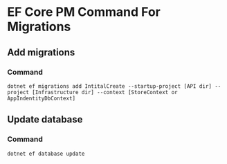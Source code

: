 # EF Core PM Command For Migrations

## Add migrations

### Command

```
dotnet ef migrations add IntitalCreate --startup-project [API dir] --project [Infrastructure dir] --context [StoreContext or AppIndentityDbContext]
```

## Update database
### Command
```
dotnet ef database update
```
